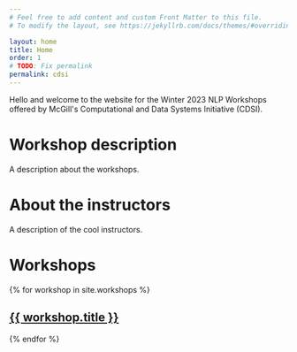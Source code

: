 ```yaml
---
# Feel free to add content and custom Front Matter to this file.
# To modify the layout, see https://jekyllrb.com/docs/themes/#overriding-theme-defaults

layout: home
title: Home
order: 1
# TODO: Fix permalink
permalink: cdsi
---
```


Hello and welcome to the website for the Winter 2023 NLP Workshops offered by McGill's Computational and Data Systems Initiative (CDSI).

# Workshop description

A description about the workshops.

# About the instructors

A description of the cool instructors.

# Workshops
<!-- TODO: Fix broken link -->
{% for workshop in site.workshops %}
  <h2>
    <a href="{{ workshop.url | absolute_url }}">
      {{ workshop.title }}
    </a>
  </h2>
{% endfor %}